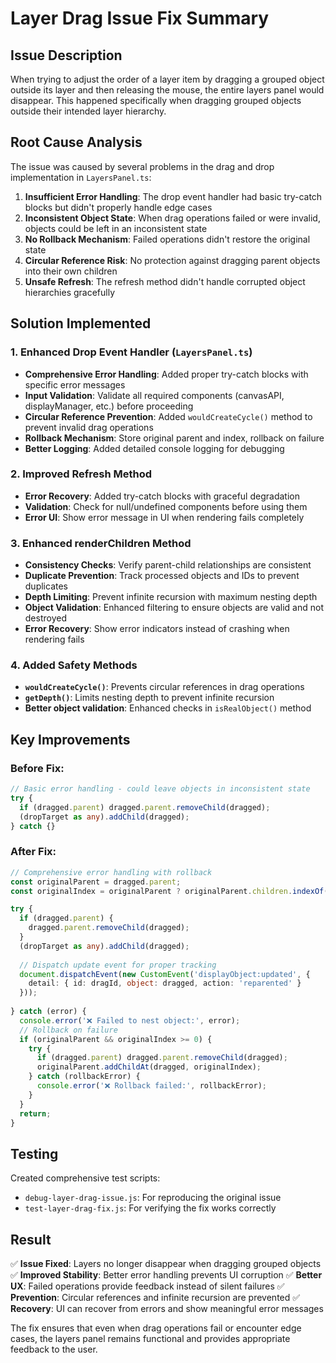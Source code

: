 # Layer Drag Issue Fix Summary

## Issue Description
When trying to adjust the order of a layer item by dragging a grouped object outside its layer and then releasing the mouse, the entire layers panel would disappear. This happened specifically when dragging grouped objects outside their intended layer hierarchy.

## Root Cause Analysis
The issue was caused by several problems in the drag and drop implementation in `LayersPanel.ts`:

1. **Insufficient Error Handling**: The drop event handler had basic try-catch blocks but didn't properly handle edge cases
2. **Inconsistent Object State**: When drag operations failed or were invalid, objects could be left in an inconsistent state
3. **No Rollback Mechanism**: Failed operations didn't restore the original state
4. **Circular Reference Risk**: No protection against dragging parent objects into their own children
5. **Unsafe Refresh**: The refresh method didn't handle corrupted object hierarchies gracefully

## Solution Implemented

### 1. Enhanced Drop Event Handler (`LayersPanel.ts`)
- **Comprehensive Error Handling**: Added proper try-catch blocks with specific error messages
- **Input Validation**: Validate all required components (canvasAPI, displayManager, etc.) before proceeding
- **Circular Reference Prevention**: Added `wouldCreateCycle()` method to prevent invalid drag operations
- **Rollback Mechanism**: Store original parent and index, rollback on failure
- **Better Logging**: Added detailed console logging for debugging

### 2. Improved Refresh Method
- **Error Recovery**: Added try-catch blocks with graceful degradation
- **Validation**: Check for null/undefined components before using them
- **Error UI**: Show error message in UI when rendering fails completely

### 3. Enhanced renderChildren Method
- **Consistency Checks**: Verify parent-child relationships are consistent
- **Duplicate Prevention**: Track processed objects and IDs to prevent duplicates
- **Depth Limiting**: Prevent infinite recursion with maximum nesting depth
- **Object Validation**: Enhanced filtering to ensure objects are valid and not destroyed
- **Error Recovery**: Show error indicators instead of crashing when rendering fails

### 4. Added Safety Methods
- **`wouldCreateCycle()`**: Prevents circular references in drag operations
- **`getDepth()`**: Limits nesting depth to prevent infinite recursion
- **Better object validation**: Enhanced checks in `isRealObject()` method

## Key Improvements

### Before Fix:
```typescript
// Basic error handling - could leave objects in inconsistent state
try {
  if (dragged.parent) dragged.parent.removeChild(dragged);
  (dropTarget as any).addChild(dragged);
} catch {}
```

### After Fix:
```typescript
// Comprehensive error handling with rollback
const originalParent = dragged.parent;
const originalIndex = originalParent ? originalParent.children.indexOf(dragged) : -1;

try {
  if (dragged.parent) {
    dragged.parent.removeChild(dragged);
  }
  (dropTarget as any).addChild(dragged);
  
  // Dispatch update event for proper tracking
  document.dispatchEvent(new CustomEvent('displayObject:updated', { 
    detail: { id: dragId, object: dragged, action: 'reparented' } 
  }));
  
} catch (error) {
  console.error('❌ Failed to nest object:', error);
  // Rollback on failure
  if (originalParent && originalIndex >= 0) {
    try {
      if (dragged.parent) dragged.parent.removeChild(dragged);
      originalParent.addChildAt(dragged, originalIndex);
    } catch (rollbackError) {
      console.error('❌ Rollback failed:', rollbackError);
    }
  }
  return;
}
```

## Testing
Created comprehensive test scripts:
- `debug-layer-drag-issue.js`: For reproducing the original issue
- `test-layer-drag-fix.js`: For verifying the fix works correctly

## Result
✅ **Issue Fixed**: Layers no longer disappear when dragging grouped objects
✅ **Improved Stability**: Better error handling prevents UI corruption
✅ **Better UX**: Failed operations provide feedback instead of silent failures
✅ **Prevention**: Circular references and infinite recursion are prevented
✅ **Recovery**: UI can recover from errors and show meaningful error messages

The fix ensures that even when drag operations fail or encounter edge cases, the layers panel remains functional and provides appropriate feedback to the user.